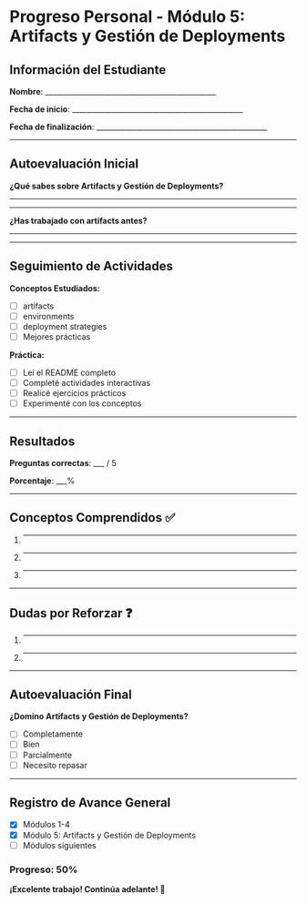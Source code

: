 # Progreso Personal - Módulo 5: Artifacts y Gestión de Deployments

## Información del Estudiante

**Nombre**: _______________________________________________

**Fecha de inicio**: _______________________________________________

**Fecha de finalización**: _______________________________________________

---

## Autoevaluación Inicial

**¿Qué sabes sobre Artifacts y Gestión de Deployments?**
_______________________________________________
_______________________________________________

**¿Has trabajado con artifacts antes?**
_______________________________________________

---

## Seguimiento de Actividades

**Conceptos Estudiados:**
- [ ] artifacts
- [ ] environments
- [ ] deployment strategies
- [ ] Mejores prácticas

**Práctica:**
- [ ] Leí el README completo
- [ ] Completé actividades interactivas
- [ ] Realicé ejercicios prácticos
- [ ] Experimenté con los conceptos

---

## Resultados

**Preguntas correctas**: ___ / 5

**Porcentaje**: ___%

---

## Conceptos Comprendidos ✅

1. _______________________________________________
2. _______________________________________________
3. _______________________________________________

---

## Dudas por Reforzar ❓

1. _______________________________________________
2. _______________________________________________

---

## Autoevaluación Final

**¿Domino Artifacts y Gestión de Deployments?**
- [ ] Completamente
- [ ] Bien
- [ ] Parcialmente
- [ ] Necesito repasar

---

## Registro de Avance General

- [x] Módulos 1-4
- [x] Módulo 5: Artifacts y Gestión de Deployments
- [ ] Módulos siguientes

### Progreso: 50%

**¡Excelente trabajo! Continúa adelante! 🚀**

